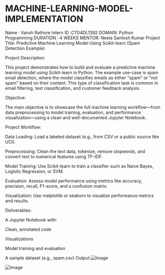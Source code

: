 # MACHINE-LEARNING-MODEL-IMPLEMENTATION
Name : Vansh Rathore
Intern ID :CT04DL1392
DOMAIN: Python Programming
DURATION : 4 WEEKS 
MENTOR: Neela Santosh Kumar
Project Title: Predictive Machine Learning Model Using Scikit-learn (Spam Detection Example)

Project Description:

This project demonstrates how to build and evaluate a predictive machine learning model using Scikit-learn in Python. The example use-case is spam email detection, where the model classifies emails as either "spam" or "not spam" based on their content. This type of classification task is common in email filtering, text classification, and customer feedback analysis.

Objective:

The main objective is to showcase the full machine learning workflow—from data preprocessing to model training, evaluation, and performance visualization—using a clean and well-documented Jupyter Notebook.

Project Workflow:

Data Loading: Load a labeled dataset (e.g., from CSV or a public source like UCI).

Preprocessing: Clean the text data, tokenize, remove stopwords, and convert text to numerical features using TF-IDF.

Model Training: Use Scikit-learn to train a classifier such as Naive Bayes, Logistic Regression, or SVM.

Evaluation: Assess model performance using metrics like accuracy, precision, recall, F1-score, and a confusion matrix.

Visualization: Use matplotlib or seaborn to visualize performance metrics and results.

Deliverables:

A Jupyter Notebook with:

Clean, annotated code

Visualizations

Model training and evaluation

A sample dataset (e.g., spam.csv)
Output:![Image](https://github.com/user-attachments/assets/05763bbe-030d-489b-a8bc-3d59f9784bb2)

![Image](https://github.com/user-attachments/assets/22d704ae-a565-4c2b-b721-78e8d07b6f68)
